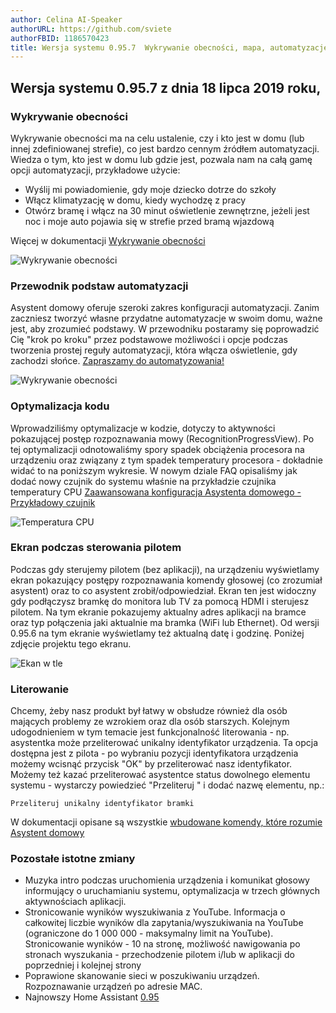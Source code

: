 ```yaml
---
author: Celina AI-Speaker
authorURL: https://github.com/sviete
authorFBID: 1186570423
title: Wersja systemu 0.95.7  Wykrywanie obecności, mapa, automatyzacje i optymalizacja
---
```


## Wersja systemu 0.95.7 z dnia 18 lipca 2019 roku,

### Wykrywanie obecności

Wykrywanie obecności ma na celu ustalenie, czy i kto jest w domu (lub innej zdefiniowanej strefie), co jest bardzo cennym źródłem automatyzacji. Wiedza o tym, kto jest w domu lub gdzie jest, pozwala nam na całą gamę opcji automatyzacji, przykładowe użycie:

- Wyślij mi powiadomienie, gdy moje dziecko dotrze do szkoły
- Włącz klimatyzację w domu, kiedy wychodzę z pracy
- Otwórz bramę i włącz na 30 minut oświetlenie zewnętrzne, jeżeli jest noc i moje auto pojawia się w strefie przed bramą wjazdową

Więcej w dokumentacji [Wykrywanie obecności](/docs/ais_bramka_presence_detection.html)

![Wykrywanie obecności](/img/en/bramka/presence_detection_14.png)


<!--truncate-->

### Przewodnik podstaw automatyzacji

Asystent domowy oferuje szeroki zakres konfiguracji automatyzacji.
Zanim zaczniesz tworzyć własne przydatne automatyzacje w swoim domu, ważne jest, aby zrozumieć podstawy.
W przewodniku postaramy się poprowadzić Cię "krok po kroku" przez podstawowe możliwości i opcje podczas tworzenia prostej reguły automatyzacji, która włącza oświetlenie, gdy zachodzi słońce. [Zapraszamy do automatyzowania!](/docs/ais_bramka_automation.html)


![Wykrywanie obecności](/img/en/bramka/automation8.png)


### Optymalizacja kodu

Wprowadziliśmy optymalizacje w kodzie, dotyczy to aktywności pokazującej postęp rozpoznawania mowy (RecognitionProgressView). Po tej optymalizacji odnotowaliśmy spory spadek obciążenia procesora na urządzeniu oraz związany z tym spadek temperatury procesora - dokładnie widać to na poniższym wykresie. W nowym dziale FAQ opisaliśmy jak dodać nowy czujnik do systemu właśnie na przykładzie czujnika temperatury CPU [Zaawansowana konfiguracja Asystenta domowego - Przykładowy czujnik](/docs/ais_gate_faq_config_yaml.html)

![Temperatura CPU](/img/en/blog/cpu_temp_after_optimalization.png)


### Ekran podczas sterowania pilotem

Podczas gdy sterujemy pilotem (bez aplikacji), na urządzeniu wyświetlamy ekran pokazujący postępy rozpoznawania komendy głosowej (co zrozumiał asystent) oraz to co asystent zrobił/odpowiedział. Ekran ten jest widoczny gdy podłączysz bramkę do monitora lub TV za pomocą HDMI i sterujesz pilotem. Na tym ekranie pokazujemy aktualny adres aplikacji na bramce oraz typ połączenia jaki aktualnie ma bramka (WiFi lub Ethernet).
Od wersji 0.95.6 na tym ekranie wyświetlamy też aktualną datę i godzinę. Poniżej zdjęcie projektu tego ekranu.

![Ekan w tle](/img/en/bramka/ais_dom_splash_screen.png)

### Literowanie

Chcemy, żeby nasz produkt był łatwy w obsłudze również dla osób mających problemy ze wzrokiem oraz dla osób starszych. Kolejnym udogodnieniem w tym temacie jest funkcjonalność literowania - np. asystentka może przeliterować unikalny identyfikator urządzenia.
Ta opcja dostępna jest z pilota - po wybraniu pozycji identyfikatora urządzenia możemy wcisnąć przycisk "OK" by przeliterować nasz identyfikator.
Możemy też kazać przeliterować asystentce status dowolnego elementu systemu - wystarczy powiedzieć "Przeliteruj " i dodać nazwę elementu, np.:

```text
Przeliteruj unikalny identyfikator bramki
```

W dokumentacji opisane są wszystkie [wbudowane komendy, które rozumie Asystent domowy](/docs/ais_app_assistent_commands.html)


### Pozostałe istotne zmiany

- Muzyka intro podczas uruchomienia urządzenia i komunikat głosowy informujący o uruchamianiu systemu, optymalizacja w trzech głównych aktywnościach aplikacji.
- Stronicowanie wyników wyszukiwania z YouTube. Informacja o całkowitej liczbie wyników dla zapytania/wyszukiwania na YouTube (ograniczone do 1 000 000 - maksymalny limit na YouTube). Stronicowanie wyników - 10 na stronę, możliwość nawigowania po stronach wyszukania - przechodzenie pilotem i/lub w aplikacji do poprzedniej i kolejnej strony
- Poprawione skanowanie sieci w poszukiwaniu urządzeń. Rozpoznawanie urządzeń po adresie MAC.
- Najnowszy Home Assistant <a href="https://www.home-assistant.io/blog/2019/06/26/release-95/" target="_blank">0.95</a>
